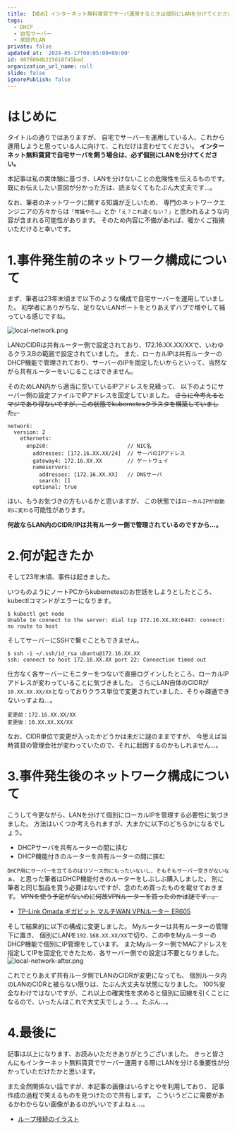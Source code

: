 ```yaml
---
title: 【戒め】インターネット無料賃貸でサーバ運用するときは個別にLANを分けてください。
tags:
  - DHCP
  - 自宅サーバー
  - 家庭内LAN
private: false
updated_at: '2024-05-17T00:05:09+09:00'
id: 8078004b215618f45bed
organization_url_name: null
slide: false
ignorePublish: false
---
```


<!-- 発端や概要を記載 -->
# はじめに
タイトルの通りではありますが、
自宅でサーバーを運用している人、これから運用しようと思っている人に向けて、これだけは言わせてください。
**インターネット無料賃貸で自宅サーバを飼う場合は、必ず個別にLANを分けてください。**

本記事は私の実体験に基づき、LANを分けないことの危険性を伝えるものです。
既にお伝えしたい意図が分かった方は、読まなくてもたぶん大丈夫です…。

なお、筆者のネットワークに関する知識が乏しいため、
専門のネットワークエンジニアの方々からは`「常識やろ…」`とか`「え？これ違くない？」`と思われるような内容が含まれる可能性があります。
そのため内容に不備があれば、暖かくご指摘いただけると幸いです。

<!-- 各チャプター -->
<a id="#Chapter1"></a>

# 1.事件発生前のネットワーク構成について
まず、筆者は23年末頃まで以下のような構成で自宅サーバーを運用していました。
初学者にありがちな、足りないLANポートをとりあえずハブで増やして補っている感じですね。

![local-network.png](https://qiita-image-store.s3.ap-northeast-1.amazonaws.com/0/3491064/319e8ffe-73fe-0900-de16-e7eea7e99dac.png)

LANのCIDRは共有ルーター側で設定されており、172.16.XX.XX/XXで、いわゆるクラスBの範囲で設定されていました。
また、ローカルIPは共有ルーターのDHCP機能で管理されており、サーバーのIPを固定したいからといって、当然ながら共有ルーターをいじることはできません。

そのためLAN内から適当に空いているIPアドレスを見繕って、
以下のようにサーバー側の設定ファイルでIPアドレスを固定していました。
~~さらに今考えるとマジであり得ないですが、この状態でkubernetesクラスタを構築していました。~~

```text:ローカルIP 設定ファイル (/etc/netplan/xx-netcfg.yaml)
network:
  version: 2
    ethernets:
      enp2s0:                         // NIC名 
        addresses: [172.16.XX.XX/24]  // サーバのIPアドレス
        gateway4: 172.16.XX.XX        // ゲートウェイ
        nameservers:
          addresses: [172.16.XX.XX]   // DNSサーバ
          search: []
        optional: true
```

はい、もうお気づきの方もいるかと思いますが、
この状態では`ローカルIPが自動的に変わる`可能性があります。

**何故ならLAN内のCIDR/IPは共有ルーター側で管理されているのですから...。**

<a id="#Chapter2"></a>

# 2.何が起きたか
そして23年末頃、事件は起きました。

いつものようにノートPCからkubernetesのお世話をしようとしたところ、
kubectlコマンドがエラーになります。
```text:kubectl エラー
$ kubectl get node
Unable to connect to the server: dial tcp 172.16.XX.XX:6443: connect: no route to host
```
そしてサーバーにSSHで繋ぐこともできません。
```text:ssh エラー
$ ssh -i ~/.ssh/id_rsa ubuntu@172.16.XX.XX
ssh: connect to host 172.16.XX.XX port 22: Connection timed out
```

仕方なく各サーバーにモニターをつないで直接ログインしたところ、ローカルIPアドレスが変わっていることに気づきました。
さらにLAN自体のCIDRが`10.XX.XX.XX/XX`となっておりクラス単位で変更されていました、そりゃ疎通できないっすよね...。
```
変更前：172.16.XX.XX/XX
変更後：10.XX.XX.XX/XX
```

なお、CIDR単位で変更が入ったかどうかは未だに謎のままですが、
今思えば当時賃貸の管理会社が変わっていたので、それに起因するのかもしれません…。

<a id="#Chapter3"></a>

# 3.事件発生後のネットワーク構成について
こうして今更ながら、LANを分けて個別にローカルIPを管理する必要性に気づきました。
方法はいくつか考えられますが、大まかに以下のどちらかになるでしょう。

* DHCPサーバを共有ルーターの間に挟む
* DHCP機能付きのルーターを共有ルーターの間に挟む

`DHCP用にサーバーを立てるのはリソース的にもったいないし、そもそもサーバー空きがないなぁ。`
と思った筆者はDHCP機能付きのルーターをしぶしぶ購入しました。
別に筆者と同じ製品を買う必要はないですが、念のため買ったものを載せておきます。
~~VPNを使う予定がないのに何故VPNルーターを買ったのかは謎です...。~~
* [TP-Link Omada ギガビット マルチWAN VPNルーター ER605](https://www.amazon.co.jp/dp/B08MH4VLR3)


そして結果的に以下の構成に変更しました。
Myルーターは共有ルーターの管理下に置き、
個別にLANを`192.168.XX.XX/XX`で切り、この中をMyルーターのDHCP機能で個別にIP管理をしています。
またMyルーター側でMACアドレスを指定してIPを固定化できたため、各サーバー側での設定は不要となりました。
![local-network-after.png](https://qiita-image-store.s3.ap-northeast-1.amazonaws.com/0/3491064/5b2a2899-9c83-8eea-352b-47b3cd4ffd46.png)

これでとりあえず共有ルータ側でLANのCIDRが変更になっても、
個別ルータ内のLANのCIDRと被らない限りは、たぶん大丈夫な状態になりました。
100%安全なわけではないですが、これ以上の確実性を求めると個別に回線を引くことになるので、いったんはこれで大丈夫でしょう...。たぶん...。


<a id="#Chapter4"></a>

# 4.最後に
記事は以上になります、お読みいただきありがとうございました。
きっと皆さんにもインターネット無料賃貸でサーバー運用する際にLANを分ける重要性が分かっていただけたかと思います。

また全然関係ない話ですが、本記事の画像はいらすとやを利用しており、
記事作成の過程で笑えるものを見つけたので共有します。
こういうどこに需要があるかわからない画像があるのがいいですよねぇ…。
* [ループ接続のイラスト](https://www.irasutoya.com/2016/07/blog-post_529.html)
